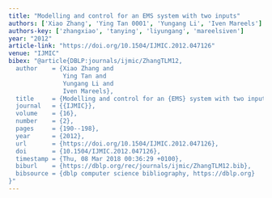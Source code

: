 ```yaml
---
title: "Modelling and control for an EMS system with two inputs"
authors: ['Xiao Zhang', 'Ying Tan 0001', 'Yungang Li', 'Iven Mareels']
authors-key: ['zhangxiao', 'tanying', 'liyungang', 'mareelsiven']
year: "2012"
article-link: "https://doi.org/10.1504/IJMIC.2012.047126"
venue: "IJMIC"
bibex: "@article{DBLP:journals/ijmic/ZhangTLM12,
  author    = {Xiao Zhang and
               Ying Tan and
               Yungang Li and
               Iven Mareels},
  title     = {Modelling and control for an {EMS} system with two inputs},
  journal   = {{IJMIC}},
  volume    = {16},
  number    = {2},
  pages     = {190--198},
  year      = {2012},
  url       = {https://doi.org/10.1504/IJMIC.2012.047126},
  doi       = {10.1504/IJMIC.2012.047126},
  timestamp = {Thu, 08 Mar 2018 00:36:29 +0100},
  biburl    = {https://dblp.org/rec/journals/ijmic/ZhangTLM12.bib},
  bibsource = {dblp computer science bibliography, https://dblp.org}
}"
---
```

